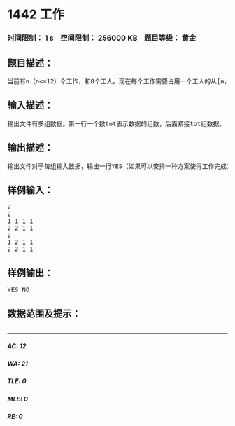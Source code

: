 # 1442 工作   
### 时间限制： 1 s&nbsp;&nbsp;&nbsp;&nbsp;空间限制： 256000 KB&nbsp;&nbsp;&nbsp;&nbsp;题目等级： 黄金  
## 题目描述：  

<pre>
当前有n（n<=12）个工作，和8个工人。现在每个工作需要占用一个工人的从[a，b]这个区间的时间（一个工人自然不可能在同一个时间做2个不同的工作），且一个工作不一定是所有工人都能够完成的。现在给出每个工作的描述，问是否存在一种安排方案使得所有工作都能完成。
</pre>
  
  
## 输入描述：  

<pre>
输出文件有多组数据。第一行一个数tot表示数据的组数，后面紧接tot组数据。 对于每一组数据的第一行有一个整数n，表示工作的数目。后面n行每行描述一个工作。 对于一个工作，a，b，k，h1，h2……hk来描述，表示这个工作需要占用一个工人[a，b]的时间，并且能够完成这个工作的工人只有k个，标号分别是h1，h2……hk。
</pre>
  
  
## 输出描述：  

<pre>
输出文件对于每组输入数据，输出一行YES（如果可以安排一种方案使得工作完成）或者是NO（无法安排一种方案）
</pre>
  
  
## 样例输入：  

<pre>
2
2
1 1 1 1
2 2 1 1
2
1 2 1 1
2 2 1 1
</pre>
  
  
## 样例输出：  

<pre>
YES NO
</pre>
  
  
## 数据范围及提示：  

<pre>
</pre>
  
  
***  

##### AC: 12  
##### WA: 21  
##### TLE: 0  
##### MLE: 0  
##### RE: 0  
